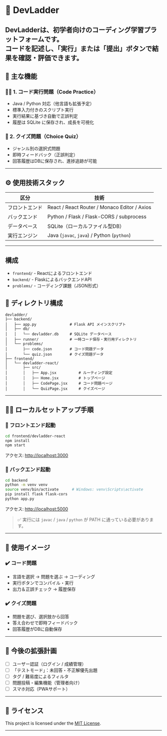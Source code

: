 # 🚀 DevLadder

**DevLadder**は、初学者向けのコーディング学習プラットフォームです。  
コードを記述し、「実行」または「提出」ボタンで結果を確認・評価できます。
---

## 🎯 主な機能

### 🧑‍💻 1. コード実行問題（Code Practice）
- Java / Python 対応（他言語も拡張予定）
- 標準入力付きのスクリプト実行
- 実行結果に基づき自動で正誤判定
- 履歴は SQLite に保存され、成長を可視化

### 📝 2. クイズ問題（Choice Quiz）
- ジャンル別の選択式問題
- 即時フィードバック（正誤判定）
- 回答履歴はDBに保存され、進捗追跡が可能

---

## ⚙ 使用技術スタック

| 区分            | 技術                                           |
|-----------------|------------------------------------------------|
| フロントエンド  | React / React Router / Monaco Editor / Axios |
| バックエンド    | Python / Flask / Flask-CORS / subprocess      |
| データベース    | SQLite（ローカルファイル型DB）               |
| 実行エンジン    | Java (`javac`, `java`) / Python (`python`)    |

---

## 構成

- `frontend/` - Reactによるフロントエンド
- `backend/` - FlaskによるバックエンドAPI
- `problems/` - コーディング課題（JSON形式）

## 📁 ディレクトリ構成

```plaintext
devladder/
├── backend/
│   ├── app.py               # Flask API メインスクリプト
│   ├── db/
│   │   └── devladder.db     # SQLite データベース
│   ├── runner/              # 一時コード保存・実行用ディレクトリ
│   └── problems/
│       ├── code.json        # コード問題データ
│       └── quiz.json        # クイズ問題データ
├── frontend/
│   └── devladder-react/
│       ├── src/
│       │   ├── App.jsx          # ルーティング設定
│       │   ├── Home.jsx         # トップページ
│       │   ├── CodePage.jsx     # コード問題ページ
│       │   └── QuizPage.jsx     # クイズページ
````

---

## 🧑‍🔧 ローカルセットアップ手順

### 🔹 フロントエンド起動

```bash
cd frontend/devladder-react
npm install
npm start
```

アクセス: [http://localhost:3000](http://localhost:3000)

### 🔹 バックエンド起動

```bash
cd backend
python -m venv venv
source venv/bin/activate      # Windows: venv\Scripts\activate
pip install flask flask-cors
python app.py
```

アクセス: [http://localhost:5000](http://localhost:5000)

> ✅ 実行には `javac` / `java` / `python` が PATH に通っている必要があります。

---

## 🧪 使用イメージ

### ✔️ コード問題

* 言語を選択 → 問題を選ぶ → コーディング
* 実行ボタンでコンパイル・実行
* 出力＆正誤チェック → 履歴保存

### ✔️ クイズ問題

* 問題を選び、選択肢から回答
* 答え合わせで即時フィードバック
* 回答履歴がDBに自動保存

---

## 🧭 今後の拡張計画

* [ ] ユーザー認証（ログイン / 成績管理）
* [ ] 「テストモード」：未回答・不正解優先出題
* [ ] タグ / 難易度によるフィルタ
* [ ] 問題投稿・編集機能（管理者向け）
* [ ] スマホ対応（PWAサポート）

---

## 📄 ライセンス

This project is licensed under the [MIT License](LICENSE).

---
